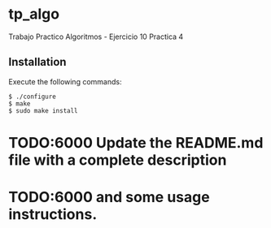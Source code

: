 tp_algo
=============================

Trabajo Practico Algoritmos - Ejercicio 10 Practica 4

Installation
------------

Execute the following commands:

    $ ./configure
    $ make
    $ sudo make install

# TODO:6000 Update the README.md file with a complete description
# TODO:6000 and some usage instructions.
